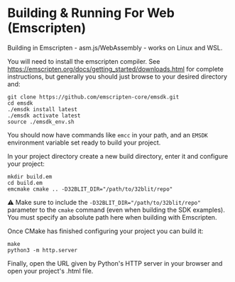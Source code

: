 # Building & Running For Web (Emscripten)

Building in Emscripten - asm.js/WebAssembly - works on Linux and WSL.

You will need to install the emscripten compiler. See https://emscripten.org/docs/getting_started/downloads.html for complete instructions, but generally you should just browse to your desired directory and:

```shell
git clone https://github.com/emscripten-core/emsdk.git
cd emsdk
./emsdk install latest
./emsdk activate latest
source ./emsdk_env.sh
```

You should now have commands like `emcc` in your path, and an `EMSDK` environment variable set ready to build your project.

In your project directory create a new build directory, enter it and configure your project:

```shell
mkdir build.em
cd build.em
emcmake cmake .. -D32BLIT_DIR="/path/to/32blit/repo"
```

:warning: Make sure to include the `-D32BLIT_DIR="/path/to/32blit/repo"` parameter to the `cmake` command (even when building the SDK examples). You must specify an absolute path here when building with Emscripten.

Once CMake has finished configuring your project you can build it:

```shell
make
python3 -m http.server
```

Finally, open the URL given by Python's HTTP server in your browser and open your project's .html file.
